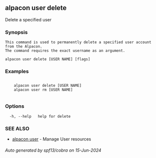 ## alpacon user delete

Delete a specified user

### Synopsis


	This command is used to permanently delete a specified user account from the Alpacon. 
	The command requires the exact username as an argument.
	

```
alpacon user delete [USER NAME] [flags]
```

### Examples

```
 
	alpacon user delete [USER NAME]	
	alpacon user rm [USER NAME]
	
```

### Options

```
  -h, --help   help for delete
```

### SEE ALSO

* [alpacon user](alpacon_user.md)	 - Manage User resources

###### Auto generated by spf13/cobra on 15-Jun-2024
